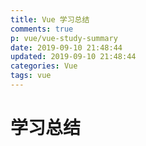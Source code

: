 ```yaml
---
title: Vue 学习总结
comments: true
p: vue/vue-study-summary
date: 2019-09-10 21:48:44
updated: 2019-09-10 21:48:44
categories: Vue
tags: vue
---
```


# 学习总结

